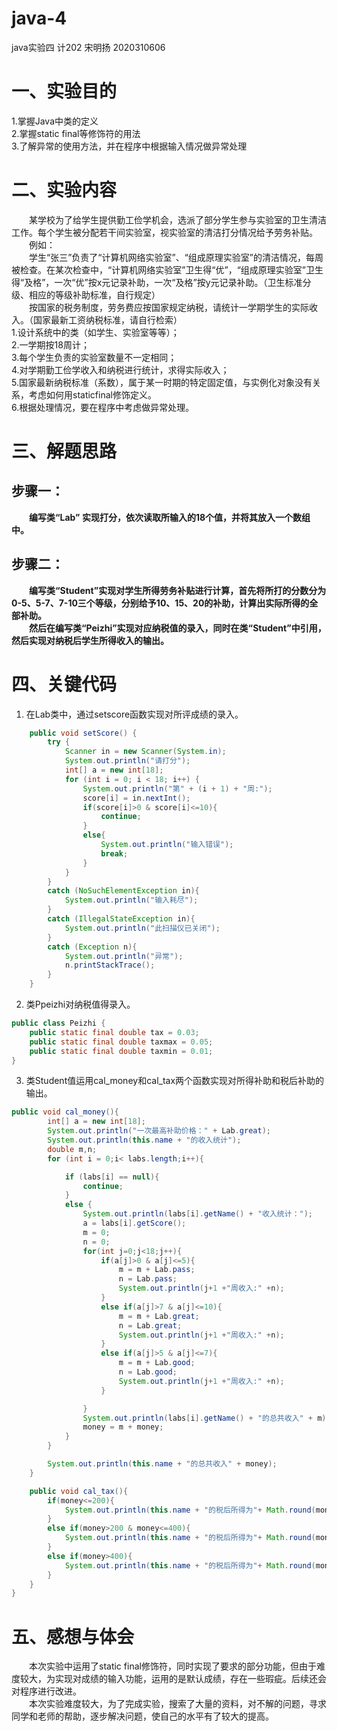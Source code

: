 # java-4
java实验四 计202 宋明扬 2020310606
# 一、实验目的
1.掌握Java中类的定义
<br>2.掌握static  final等修饰符的用法
<br>3.了解异常的使用方法，并在程序中根据输入情况做异常处理
# 二、实验内容
&emsp;&emsp;某学校为了给学生提供勤工俭学机会，选派了部分学生参与实验室的卫生清洁工作。每个学生被分配若干间实验室，视实验室的清洁打分情况给予劳务补贴。
<br>&emsp;&emsp;例如：
<br>&emsp;&emsp;学生“张三”负责了“计算机网络实验室”、“组成原理实验室”的清洁情况，每周被检查。在某次检查中，“计算机网络实验室”卫生得“优”，“组成原理实验室”卫生得“及格”，一次“优”按x元记录补助，一次“及格”按y元记录补助。（卫生标准分级、相应的等级补助标准，自行规定）
<br>&emsp;&emsp;按国家的税务制度，劳务费应按国家规定纳税，请统计一学期学生的实际收入。（国家最新工资纳税标准，请自行检索）
<br>1.设计系统中的类（如学生、实验室等等）；
<br>2.一学期按18周计；
<br>3.每个学生负责的实验室数量不一定相同；
<br>4.对学期勤工俭学收入和纳税进行统计，求得实际收入；
<br>5.国家最新纳税标准（系数），属于某一时期的特定固定值，与实例化对象没有关系，考虑如何用staticfinal修饰定义。
<br>6.根据处理情况，要在程序中考虑做异常处理。
# 三、解题思路
## **步骤一**：
&emsp;&emsp;**编写类“Lab” 实现打分，依次读取所输入的18个值，并将其放入一个数组中。**
## **步骤二**：
&emsp;&emsp;**编写类“Student”实现对学生所得劳务补贴进行计算，首先将所打的分数分为0-5、5-7、7-10三个等级，分别给予10、15、20的补助，计算出实际所得的全部补助。
<br>&emsp;&emsp;然后在编写类“Peizhi”实现对应纳税值的录入，同时在类“Student”中引用，然后实现对纳税后学生所得收入的输出。**
# 四、关键代码
1. 在Lab类中，通过setscore函数实现对所评成绩的录入。
```java 
    public void setScore() {
        try {
            Scanner in = new Scanner(System.in);
            System.out.println("请打分");
            int[] a = new int[18];
            for (int i = 0; i < 18; i++) {
                System.out.println("第" + (i + 1) + "周:");
                score[i] = in.nextInt();
                if(score[i]>0 & score[i]<=10){
                    continue;
                }
                else{
                    System.out.println("输入错误");
                    break;
                }
            }
        }
        catch (NoSuchElementException in){
            System.out.println("输入耗尽");
        }
        catch (IllegalStateException in){
            System.out.println("此扫描仪已关闭");
        }
        catch (Exception n){
            System.out.println("异常");
            n.printStackTrace();
        }
    }
```
2. 类Ppeizhi对纳税值得录入。
```java
public class Peizhi {
    public static final double tax = 0.03;
    public static final double taxmax = 0.05;
    public static final double taxmin = 0.01;
}

```
3. 类Student值运用cal_money和cal_tax两个函数实现对所得补助和税后补助的输出。
```java
public void cal_money(){
        int[] a = new int[18];
        System.out.println("一次最高补助价格：" + Lab.great);
        System.out.println(this.name + "的收入统计");
        double m,n;
        for (int i = 0;i< labs.length;i++){

            if (labs[i] == null){
                continue;
            }
            else {
                System.out.println(labs[i].getName() + "收入统计：");
                a = labs[i].getScore();
                m = 0;
                n = 0;
                for(int j=0;j<18;j++){
                    if(a[j]>0 & a[j]<=5){
                        m = m + Lab.pass;
                        n = Lab.pass;
                        System.out.println(j+1 +"周收入:" +n);
                    }
                    else if(a[j]>7 & a[j]<=10){
                        m = m + Lab.great;
                        n = Lab.great;
                        System.out.println(j+1 +"周收入:" +n);
                    }
                    else if(a[j]>5 & a[j]<=7){
                        m = m + Lab.good;
                        n = Lab.good;
                        System.out.println(j+1 +"周收入:" +n);
                    }

                }
                System.out.println(labs[i].getName() + "的总共收入" + m);
                money = m + money;
            }
        }

        System.out.println(this.name + "的总共收入" + money);
    }

    public void cal_tax(){
        if(money<=200){
            System.out.println(this.name + "的税后所得为"+ Math.round(money*(1- Peizhi.taxmin)));
        }
        else if(money>200 & money<=400){
            System.out.println(this.name + "的税后所得为"+ Math.round(money*(1- Peizhi.tax)));
        }
        else if(money>400){
            System.out.println(this.name + "的税后所得为"+ Math.round(money*(1- Peizhi.taxmax)));
        }
    }
}
```
# 五、感想与体会
&emsp;&emsp;本次实验中运用了static final修饰符，同时实现了要求的部分功能，但由于难度较大，为实现对成绩的输入功能，运用的是默认成绩，存在一些瑕疵。后续还会对程序进行改进。
<br>&emsp;&emsp;本次实验难度较大，为了完成实验，搜索了大量的资料，对不解的问题，寻求同学和老师的帮助，逐步解决问题，使自己的水平有了较大的提高。
